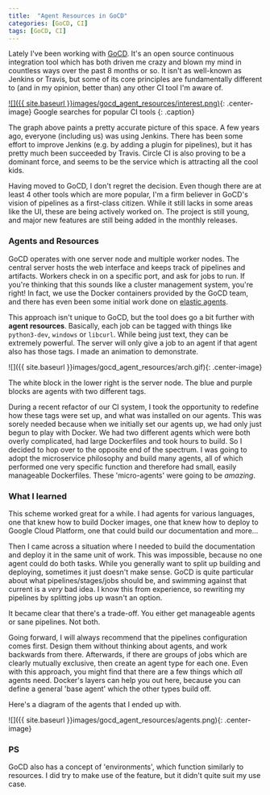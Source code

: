 ```yaml
---
title:  "Agent Resources in GoCD"
categories: [GoCD, CI]
tags: [GoCD, CI]
---
```


Lately I've been working with [GoCD](https://go.cd). It's an open source continuous integration tool which has both driven me crazy and blown my mind in countless ways over the past 8 months or so. It isn't as well-known as Jenkins or Travis, but some of its core principles are fundamentally different to (and in my opinion, better than) any other CI tool I'm aware of.

[![]({{ site.baseurl }}images/gocd_agent_resources/interest.png)](https://www.google.com/trends/explore?date=2008-01-01%202016-11-15&q=GoCD,Jenkins%20CI,Travis%20CI,Circle%20CI,Codeship){: .center-image}
Google searches for popular CI tools
{: .caption}

The graph above paints a pretty accurate picture of this space. A few years ago, everyone (including us) was using Jenkins. There has been some effort to improve Jenkins (e.g. by adding a plugin for pipelines), but it has pretty much been succeeded by Travis. Circle CI is also proving to be a dominant force, and seems to be the service which is attracting all the cool kids.

Having moved to GoCD, I don't regret the decision. Even though there are at least 4 other tools which are more popular, I'm a firm believer in GoCD's vision of pipelines as a first-class citizen. While it still lacks in some areas like the UI, these are being actively worked on. The project is still young, and major new features are still being added in the monthly releases.


### Agents and Resources

GoCD operates with one server node and multiple worker nodes. The central server hosts the web interface and keeps track of pipelines and artifacts. Workers check in on a specific port, and ask for jobs to run. If you're thinking that this sounds like a cluster management system, you're right! In fact, we use the Docker containers provided by the GoCD team, and there has even been some initial work done on [elastic agents](https://plugin-api.go.cd/current/elastic-agents/).

This approach isn't unique to GoCD, but the tool does go a bit further with **agent resources**. Basically, each job can be tagged with things like `python3-dev`, `windows` or `libcurl`. While being just text, they can be extremely powerful. The server will only give a job to an agent if that agent also has those tags. I made an animation to demonstrate.

![]({{ site.baseurl }}images/gocd_agent_resources/arch.gif){: .center-image}

The white block in the lower right is the server node. The blue and purple blocks are agents with two different tags.

During a recent refactor of our CI system, I took the opportunity to redefine how these tags were set up, and what was installed on our agents. This was sorely needed because when we initially set our agents up, we had only just begun to play with Docker. We had two different agents which were both overly complicated, had large Dockerfiles and took hours to build. So I decided to hop over to the opposite end of the spectrum. I was going to adopt the microservice philosophy and build many agents, all of which performed one very specific function and therefore had small, easily manageable Dockerfiles. These 'micro-agents' were going to be *amazing*.

### What I learned

This scheme worked great for a while. I had agents for various languages, one that knew how to build Docker images, one that knew how to deploy to Google Cloud Platform, one that could build our documentation and more...

Then I came across a situation where I needed to build the documentation and deploy it in the same unit of work. This was impossible, because no one agent could do both tasks. While you generally want to split up building and deploying, sometimes it just doesn't make sense. GoCD is quite particular about what pipelines/stages/jobs should be, and swimming against that current is a *very* bad idea. I know this from experience, so rewriting my pipelines by splitting jobs up wasn't an option.

It became clear that there's a trade-off. You either get manageable agents or sane pipelines. Not both.

Going forward, I will always recommend that the pipelines configuration comes first. Design them without thinking about agents, and work backwards from there. Afterwards, if there are groups of jobs which are clearly mutually exclusive, then create an agent type for each one. Even with this approach, you might find that there are a few things which *all* agents need. Docker's layers can help you out here, because you can define a general 'base agent' which the other types build off.

Here's a diagram of the agents that I ended up with.

![]({{ site.baseurl }}images/gocd_agent_resources/agents.png){: .center-image}



### PS

GoCD also has a concept of 'environments', which function similarly to resources. I did try to make use of the feature, but it didn't quite suit my use case.
